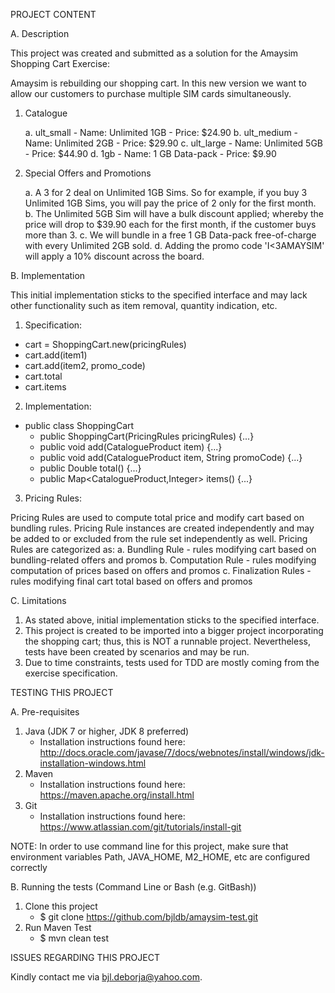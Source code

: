 PROJECT CONTENT

A. Description

This project was created and submitted as a solution for the Amaysim Shopping Cart Exercise:

Amaysim is rebuilding our shopping cart.
In this new version we want to allow our customers to purchase multiple SIM cards simultaneously. 

1. Catalogue

	a. ult_small
		- Name: Unlimited 1GB
		- Price: $24.90
	b. ult_medium
		- Name: Unlimited 2GB
		- Price: $29.90
	c. ult_large
		- Name: Unlimited 5GB
		- Price: $44.90
	d. 1gb
		- Name: 1 GB Data-pack
		- Price: $9.90

2. Special Offers and Promotions

	a. A 3 for 2 deal on Unlimited 1GB Sims. So for example, if you buy 3 Unlimited 1GB Sims, you will pay the price of 2 only for the first month.
	b. The Unlimited 5GB Sim will have a bulk discount applied; whereby the price will drop to $39.90 each for the first month, if the customer buys more than 3.
	c. We will bundle in a free 1 GB Data-pack free-of-charge with every Unlimited 2GB sold.
	d. Adding the promo code 'I<3AMAYSIM' will apply a 10% discount across the board.

B. Implementation

This initial implementation sticks to the specified interface and may lack other functionality such as item removal, quantity indication, etc.

1. Specification:

* cart = ShoppingCart.new(pricingRules)
* cart.add(item1)
* cart.add(item2, promo_code)
* cart.total
* cart.items

2. Implementation:

* public class ShoppingCart
  - public ShoppingCart(PricingRules pricingRules) {...}
  - public void add(CatalogueProduct item) {...}
  - public void add(CatalogueProduct item, String promoCode) {...}
  - public Double total() {...}
  - public Map<CatalogueProduct,Integer> items() {...}


3. Pricing Rules:

Pricing Rules are used to compute total price and modify cart based on bundling rules. 
Pricing Rule instances are created independently and may be added to or excluded from the rule set independently as well.
Pricing Rules are categorized as:
	a. Bundling Rule - rules modifying cart based on bundling-related offers and promos
	b. Computation Rule - rules modifying computation of prices based on offers and promos
	c. Finalization Rules - rules modifying final cart total based on offers and promos 

C. Limitations

1. As stated above, initial implementation sticks to the specified interface.
2. This project is created to be imported into a bigger project incorporating the shopping cart; thus, this is NOT a runnable project. Nevertheless, tests have been created by scenarios and may be run.
3. Due to time constraints, tests used for TDD are mostly coming from the exercise specification.   

TESTING THIS PROJECT

A. Pre-requisites

1. Java (JDK 7 or higher, JDK 8 preferred) 
	- Installation instructions found here: http://docs.oracle.com/javase/7/docs/webnotes/install/windows/jdk-installation-windows.html
2. Maven 
	- Installation instructions found here: https://maven.apache.org/install.html 
3. Git 
	- Installation instructions found here: https://www.atlassian.com/git/tutorials/install-git
	
NOTE: In order to use command line for this project, make sure that environment variables Path, JAVA_HOME, M2_HOME, etc are configured correctly

B. Running the tests (Command Line or Bash (e.g. GitBash))

1. Clone this project
	- $ git clone https://github.com/bjldb/amaysim-test.git
2. Run Maven Test
	- $ mvn clean test

ISSUES REGARDING THIS PROJECT

Kindly contact me via bjl.deborja@yahoo.com.